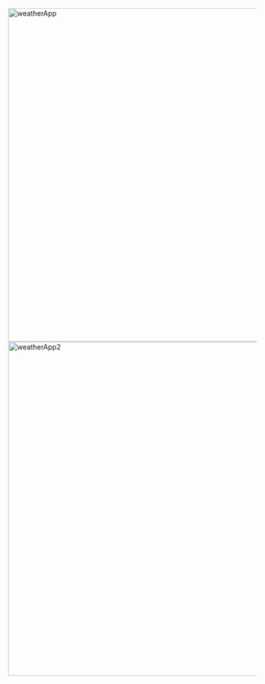 <img width="1349" height="675" alt="weatherApp" src="https://github.com/user-attachments/assets/e93d8a31-7b14-4b3e-bc55-e63a770ecc32" />
<img width="1347" height="676" alt="weatherApp2" src="https://github.com/user-attachments/assets/29c55b95-faa7-4bd2-9592-ca8344e8de8f" />
